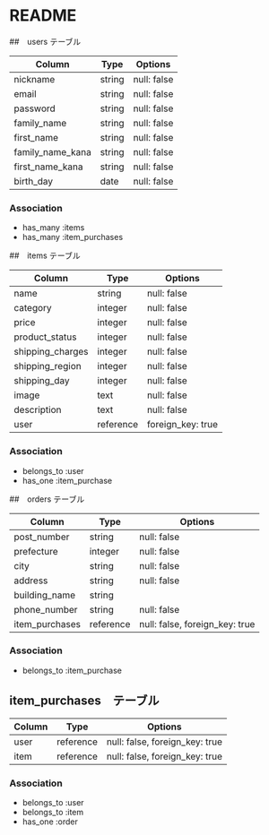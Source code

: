 # README


##　users テーブル

| Column           | Type   | Options     |
| -----------------| ------ | ----------- |
| nickname         | string | null: false |
| email            | string | null: false |
| password         | string | null: false |
| family_name      | string | null: false |
| first_name       | string | null: false |
| family_name_kana | string | null: false |
| first_name_kana  | string | null: false |
| birth_day        | date   | null: false |

### Association
- has_many :items
- has_many :item_purchases

##　items テーブル

| Column           | Type      | Options     |
| ---------------- | -------   | ----------- |
| name             | string    | null: false |
| category         | integer   | null: false |
| price            | integer   | null: false |
| product_status   | integer   | null: false |
| shipping_charges | integer   | null: false |
| shipping_region  | integer   | null: false |
| shipping_day     | integer   | null: false |
| image            | text      | null: false |
| description      | text      | null: false |
| user             | reference | foreign_key: true |

### Association
- belongs_to :user
- has_one :item_purchase

##　orders テーブル

| Column              | Type      | Options     |
| ------------------- | --------- | ----------- |
| post_number         | string    | null: false |
| prefecture          | integer   | null: false |
| city                | string    | null: false |
| address             | string    | null: false |
| building_name       | string    |             |
| phone_number        | string    | null: false |
| item_purchases      | reference | null: false, foreign_key: true |

### Association
- belongs_to :item_purchase

## item_purchases　テーブル
| Column              | Type      | Options     |
| ------------------- | --------- | ----------- |
| user                | reference | null: false, foreign_key: true |
| item                | reference | null: false, foreign_key: true |

### Association
- belongs_to :user
- belongs_to :item
- has_one :order
